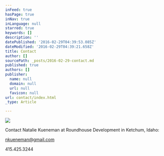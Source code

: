 ```yaml
---
inFeed: true
hasPage: true
inNav: true
inLanguage: null
starred: true
keywords: []
description: ''
datePublished: '2016-02-29T04:39:53.085Z'
dateModified: '2016-02-29T04:39:21.658Z'
title: Contact
author: []
sourcePath: _posts/2016-02-29-contact.md
published: true
authors: []
publisher:
  name: null
  domain: null
  url: null
  favicon: null
url: contact/index.html
_type: Article

---
```

![](https://the-grid-user-content.s3-us-west-2.amazonaws.com/e0617a2f-dec7-49a7-83ed-2cac190ab23b.png)

Contact Natalie Kueneman at Roundhouse Development in Ketchum, Idaho:

[nkueneman@gmail.com][0]

415.425.3244

[0]: mailto:nkueneman@gmail.com